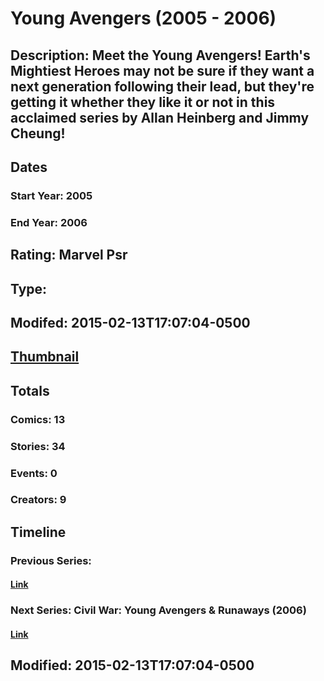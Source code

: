# Young Avengers (2005 - 2006)
## Description: Meet the Young Avengers! Earth's Mightiest Heroes may not be sure if they want a next generation following their lead, but they're getting it whether they like it or not in this acclaimed series by Allan Heinberg and Jimmy Cheung!
## Dates
### Start Year: 2005
### End Year: 2006
## Rating: Marvel Psr
## Type: 
## Modifed: 2015-02-13T17:07:04-0500
## [Thumbnail](http://i.annihil.us/u/prod/marvel/i/mg/2/f0/513118af5c183.jpg)
## Totals
### Comics: 13
### Stories: 34
### Events: 0
### Creators: 9
## Timeline
### Previous Series: 
#### [Link]()
### Next Series: Civil War: Young Avengers & Runaways (2006)
#### [Link](http://gateway.marvel.com/v1/public/series/1114)
## Modified: 2015-02-13T17:07:04-0500
